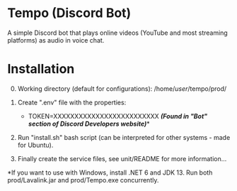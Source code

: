 # Tempo (Discord Bot)

A simple Discord bot that plays online videos (YouTube and most streaming platforms) as audio in voice chat.

# Installation

0. Working directory (default for configurations): /home/*user*/tempo/prod/

1. Create ".env" file with the properties:
    - TOKEN=XXXXXXXXXXXXXXXXXXXXXXXXX ***(Found in "Bot" section of Discord Developers website)****

2. Run "install.sh" bash script (can be interpreted for other systems - made for Ubuntu).

3. Finally create the service files, see unit/README for more information...

*If you want to use with Windows, install .NET 6 and JDK 13. Run both prod/Lavalink.jar and prod/Tempo.exe concurrently.
